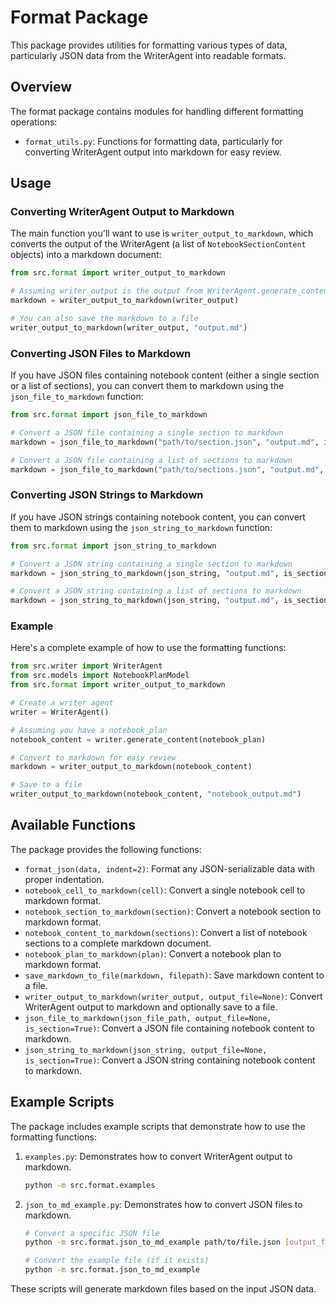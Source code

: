 # Format Package

This package provides utilities for formatting various types of data, particularly JSON data from the WriterAgent into readable formats.

## Overview

The format package contains modules for handling different formatting operations:

- `format_utils.py`: Functions for formatting data, particularly for converting WriterAgent output into markdown for easy review.

## Usage

### Converting WriterAgent Output to Markdown

The main function you'll want to use is `writer_output_to_markdown`, which converts the output of the WriterAgent (a list of `NotebookSectionContent` objects) into a markdown document:

```python
from src.format import writer_output_to_markdown

# Assuming writer_output is the output from WriterAgent.generate_content()
markdown = writer_output_to_markdown(writer_output)

# You can also save the markdown to a file
writer_output_to_markdown(writer_output, "output.md")
```

### Converting JSON Files to Markdown

If you have JSON files containing notebook content (either a single section or a list of sections), you can convert them to markdown using the `json_file_to_markdown` function:

```python
from src.format import json_file_to_markdown

# Convert a JSON file containing a single section to markdown
markdown = json_file_to_markdown("path/to/section.json", "output.md", is_section=True)

# Convert a JSON file containing a list of sections to markdown
markdown = json_file_to_markdown("path/to/sections.json", "output.md", is_section=False)
```

### Converting JSON Strings to Markdown

If you have JSON strings containing notebook content, you can convert them to markdown using the `json_string_to_markdown` function:

```python
from src.format import json_string_to_markdown

# Convert a JSON string containing a single section to markdown
markdown = json_string_to_markdown(json_string, "output.md", is_section=True)

# Convert a JSON string containing a list of sections to markdown
markdown = json_string_to_markdown(json_string, "output.md", is_section=False)
```

### Example

Here's a complete example of how to use the formatting functions:

```python
from src.writer import WriterAgent
from src.models import NotebookPlanModel
from src.format import writer_output_to_markdown

# Create a writer agent
writer = WriterAgent()

# Assuming you have a notebook_plan
notebook_content = writer.generate_content(notebook_plan)

# Convert to markdown for easy review
markdown = writer_output_to_markdown(notebook_content)

# Save to a file
writer_output_to_markdown(notebook_content, "notebook_output.md")
```

## Available Functions

The package provides the following functions:

- `format_json(data, indent=2)`: Format any JSON-serializable data with proper indentation.
- `notebook_cell_to_markdown(cell)`: Convert a single notebook cell to markdown format.
- `notebook_section_to_markdown(section)`: Convert a notebook section to markdown format.
- `notebook_content_to_markdown(sections)`: Convert a list of notebook sections to a complete markdown document.
- `notebook_plan_to_markdown(plan)`: Convert a notebook plan to markdown format.
- `save_markdown_to_file(markdown, filepath)`: Save markdown content to a file.
- `writer_output_to_markdown(writer_output, output_file=None)`: Convert WriterAgent output to markdown and optionally save to a file.
- `json_file_to_markdown(json_file_path, output_file=None, is_section=True)`: Convert a JSON file containing notebook content to markdown.
- `json_string_to_markdown(json_string, output_file=None, is_section=True)`: Convert a JSON string containing notebook content to markdown.

## Example Scripts

The package includes example scripts that demonstrate how to use the formatting functions:

1. `examples.py`: Demonstrates how to convert WriterAgent output to markdown.
   ```bash
   python -m src.format.examples
   ```

2. `json_to_md_example.py`: Demonstrates how to convert JSON files to markdown.
   ```bash
   # Convert a specific JSON file
   python -m src.format.json_to_md_example path/to/file.json [output_file.md]
   
   # Convert the example file (if it exists)
   python -m src.format.json_to_md_example
   ```

These scripts will generate markdown files based on the input JSON data. 
